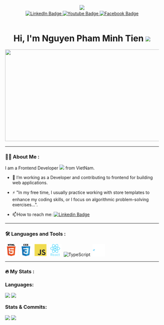 
<div id="header" align="center">
  <img src="https://media.giphy.com/media/M9gbBd9nbDrOTu1Mqx/giphy.gif" width="100"/>
  
  <div id="badges">
    <a href="https://www.linkedin.com/in/minhtien1402">
      <img src="https://img.shields.io/badge/LinkedIn-blue?style=for-the-badge&logo=linkedin&logoColor=white" alt="LinkedIn Badge"/>
    </a>
    <a href="mailto:npmtien1402@gmail.com">
      <img src="https://img.shields.io/badge/Gmail-red?style=for-the-badge&logo=gmail&logoColor=white" alt="Youtube Badge"/>
    </a>
    <a href="https://www.facebook.com/minhtien1402">
      <img src="https://img.shields.io/badge/Facebook-blue?style=for-the-badge&logo=facebook&logoColor=white" alt="Facebook Badge"/>
    </a>
  </div>
  <img src="https://komarev.com/ghpvc/?username=ngthminh1709e&style=flat-square&color=blue" alt=""/>
  
  <h1>
    Hi, I'm Nguyen Pham Minh Tien
    <img src="https://media.giphy.com/media/hvRJCLFzcasrR4ia7z/giphy.gif" width="30px"/>
  </h1>
</div>

<div align="center">
  <img src="https://media.giphy.com/media/dWesBcTLavkZuG35MI/giphy.gif" width="600" height="300"/>
</div>

---

### :man_technologist: About Me :

I am a Frontend Developer <img src="https://media.giphy.com/media/WUlplcMpOCEmTGBtBW/giphy.gif" width="30"> from VietNam.

- :telescope: I’m working as a Developer and contributing to frontend for building web applications.

- :zap: "In my free time, I usually practice working with store templates to enhance my coding skills, or I focus on algorithmic problem-solving exercises...".

- :mailbox:How to reach me: [![Linkedin Badge](https://img.shields.io/badge/-minhtien1402-blue?style=flat&logo=Linkedin&logoColor=white)](https://www.linkedin.com/in/minhtien1402)

---

### :hammer_and_wrench: Languages and Tools :

<div>
  <img src="https://github.com/devicons/devicon/blob/v2.15.1/icons/html5/html5-original-wordmark.svg" title="HTML5" alt="HTML5" width="40" height="40"/>&nbsp;
  <img src="https://github.com/devicons/devicon/blob/v2.15.1/icons/css3/css3-original-wordmark.svg" title="CSS" alt="CSS" width="40" height="40"/>&nbsp;
  <img src="https://github.com/devicons/devicon/blob/master/icons/javascript/javascript-original.svg" title="JavaScript" alt="JavaScript" width="40" height="40"/>&nbsp;
  <img src="https://github.com/devicons/devicon/blob/master/icons/react/react-original-wordmark.svg" title="ReactJS" alt="ReactJS" width="40" height="40"/>&nbsp;
  <img src="https://cdn.jsdelivr.net/gh/devicons/devicon/icons/typescript/typescript-original.svg" title="TypeScript" alt="TypeScript" width="40" height="40"/>&nbsp;
  <img src="https://github.com/devicons/devicon/blob/v2.15.1/icons/tailwindcss/tailwindcss-original-wordmark.svg" title="TailwindCSS" alt="TailwindCSS" width="40" height="40"/>&nbsp;
  
 <div>
  
 
 

---

### :fire: My Stats :

<h3 align="left">
    <p> <strong> Languages: </strong> </p> 
    <img src="https://github-profile-summary-cards.vercel.app/api/cards/repos-per-language?username=minhneit&theme=default">
    <img src="https://github-profile-summary-cards.vercel.app/api/cards/most-commit-language?username=minhneit&theme=default&utcOffset=UTC+7">
    <p> <strong> Stats & Commits: </strong> </p> 
    <img src="https://github-profile-summary-cards.vercel.app/api/cards/stats?username=minhneit&theme=default">
    <img src="https://github-profile-summary-cards.vercel.app/api/cards/productive-time?username=minhneit&theme=default">
</h3>
